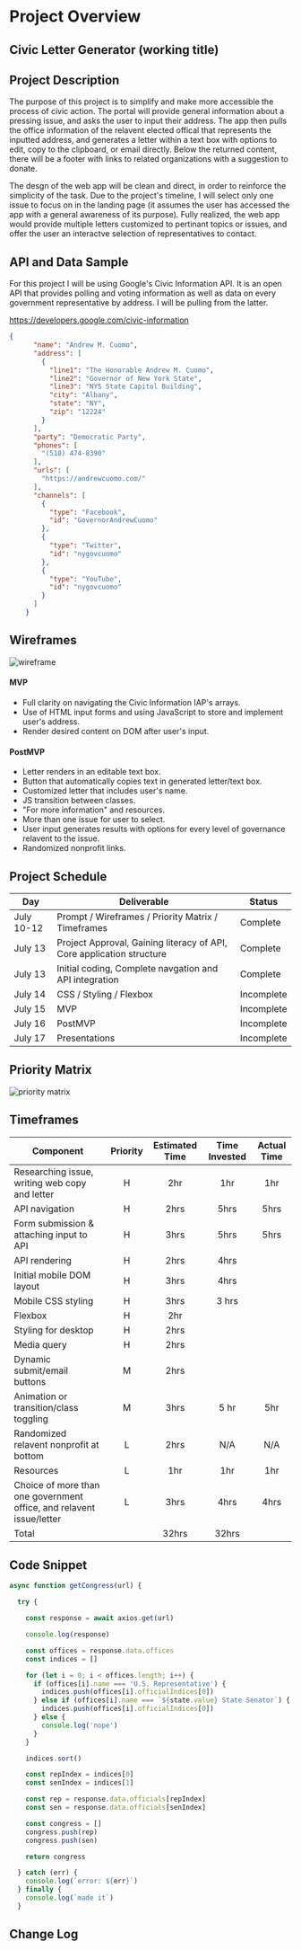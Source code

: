 # Project Overview

## Civic Letter Generator (working title)

## Project Description

The purpose of this project is to simplify and make more accessible the process of civic action. The portal will provide general information about a pressing issue, and asks the user to input their address. The app then pulls the office information of the relavent elected offical that represents the inputted address, and generates a letter within a text box with options to edit, copy to the clipboard, or email directly. Below the returned content, there will be a footer with links to related organizations with a suggestion to donate.

The desgn of the web app will be clean and direct, in order to reinforce the simplicity of the task. Due to the project's timeline, I will select only one issue to focus on in the landing page (it assumes the user has accessed the app with a general awareness of its purpose). Fully realized, the web app would provide multiple letters customized to pertinant topics or issues, and offer the user an interactve selection of representatives to contact.

## API and Data Sample

For this project I will be using Google's Civic Information API. It is an open API that provides polling and voting information as well as data on every government representative by address. I will be pulling from the latter.

https://developers.google.com/civic-information

```json
{
      "name": "Andrew M. Cuomo",
      "address": [
        {
          "line1": "The Honorable Andrew M. Cuomo",
          "line2": "Governor of New York State",
          "line3": "NYS State Capitol Building",
          "city": "Albany",
          "state": "NY",
          "zip": "12224"
        }
      ],
      "party": "Democratic Party",
      "phones": [
        "(518) 474-8390"
      ],
      "urls": [
        "https://andrewcuomo.com/"
      ],
      "channels": [
        {
          "type": "Facebook",
          "id": "GovernorAndrewCuomo"
        },
        {
          "type": "Twitter",
          "id": "nygovcuomo"
        },
        {
          "type": "YouTube",
          "id": "nygovcuomo"
        }
      ]
    }
```

## Wireframes

![wireframe](/assets/images/wireframes.png)

#### MVP 

* Full clarity on navigating the Civic Information IAP's arrays.
* Use of HTML input forms and using JavaScript to store and implement user's address.
* Render desired content on DOM after user's input.


#### PostMVP  

* Letter renders in an editable text box.
* Button that automatically copies text in generated letter/text box.
* Customized letter that includes user's name.
* JS transition between classes.
* "For more information" and resources.
* More than one issue for user to select.
* User input generates results with options for every level of governance relavent to the issue.
* Randomized nonprofit links.

## Project Schedule

|  Day | Deliverable | Status
|---|---| ---|
|July 10-12| Prompt / Wireframes / Priority Matrix / Timeframes | Complete
|July 13| Project Approval, Gaining literacy of API, Core application structure | Complete
|July 13| Initial coding, Complete navgation and API integration | Complete
|July 14| CSS / Styling / Flexbox | Incomplete
|July 15| MVP | Incomplete
|July 16| PostMVP | Incomplete
|July 17| Presentations | Incomplete

## Priority Matrix

![priority matrix](/assets/images/priority_matrix.png)

## Timeframes

| Component | Priority | Estimated Time | Time Invested | Actual Time |
| --- | :---: |  :---: | :---: | :---: |
| Researching issue, writing web copy and letter | H | 2hr | 1hr | 1hr |
| API navigation | H | 2hrs | 5hrs | 5hrs |
| Form submission & attaching input to API | H | 3hrs | 5hrs | 5hrs |
| API rendering | H | 2hrs | 4hrs | |
| Initial mobile DOM layout | H | 3hrs | 4hrs | |
| Mobile CSS styling | H | 3hrs | 3 hrs| |
| Flexbox | H | 2hr | | |
| Styling for desktop | H | 2hrs | | |
| Media query | H | 2hrs | | |
| Dynamic submit/email buttons | M | 2hrs | | |
| Animation or transition/class toggling | M | 3hrs | 5 hr| 5hr |
| Randomized relavent nonprofit at bottom | L | 2hrs | N/A | N/A |
| Resources | L | 1hr | 1hr | 1hr |
| Choice of more than one government office, and relavent issue/letter | L | 3hrs | 4hrs | 4hrs |
| Total ||32hrs | 32hrs | |

## Code Snippet

```js
async function getCongress(url) {

  try {

    const response = await axios.get(url)

    console.log(response)

    const offices = response.data.offices
    const indices = []

    for (let i = 0; i < offices.length; i++) {
      if (offices[i].name === 'U.S. Representative') {
        indices.push(offices[i].officialIndices[0])
      } else if (offices[i].name === `${state.value} State Senator`) {
        indices.push(offices[i].officialIndices[0])
      } else {
        console.log('nope')
      }
    }

    indices.sort()

    const repIndex = indices[0]
    const senIndex = indices[1]

    const rep = response.data.officials[repIndex]
    const sen = response.data.officials[senIndex]

    const congress = []
    congress.push(rep)
    congress.push(sen)

    return congress

  } catch (err) {
    console.log(`error: ${err}`)
  } finally {
    console.log(`made it`)
  }
  ```

## Change Log



